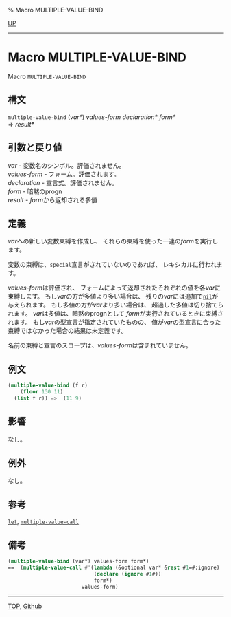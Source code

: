 % Macro MULTIPLE-VALUE-BIND

[UP](5.3.html)  

---

# Macro **MULTIPLE-VALUE-BIND**


Macro `MULTIPLE-VALUE-BIND`


## 構文

`multiple-value-bind` (*var\**) *values-form* *declaration\** *form\**  
=> *result\**


## 引数と戻り値

*var* - 変数名のシンボル。評価されません。  
*values-form* - フォーム。評価されます。  
*declaration* - 宣言式。評価されません。  
*form* - 暗黙のprogn  
*result* - *form*から返却される多値


## 定義

*var*への新しい変数束縛を作成し、
それらの束縛を使った一連の*form*を実行します。

変数の束縛は、`special`宣言がされていないのであれば、
レキシカルに行われます。

*values-form*は評価され、
フォームによって返却されたそれぞれの値を各*var*に束縛します。
もし*var*の方が多値より多い場合は、
残りの*var*には追加で[`nil`](5.3.nil-variable.html)が与えられます。
もし多値の方が*var*より多い場合は、
超過した多値は切り捨てられます。
*var*は多値は、暗黙のprognとして
*form*が実行されているときに束縛されます。
もし*var*の型宣言が指定されていたものの、
値が*var*の型宣言に合った束縛ではなかった場合の結果は未定義です。

名前の束縛と宣言のスコープは、*values-form*は含まれていません。


## 例文

```lisp
(multiple-value-bind (f r)
    (floor 130 11)
  (list f r)) =>  (11 9)
```


## 影響

なし。


## 例外

なし。


## 参考

[`let`](5.3.let.html),
[`multiple-value-call`](5.3.multiple-value-call.html)


## 備考

```lisp
(multiple-value-bind (var*) values-form form*)
==  (multiple-value-call #'(lambda (&optional var* &rest #1=#:ignore)
                            (declare (ignore #1#))
                            form*)
                        values-form)
```


---
[TOP](index.html),  [Github](https://github.com/nptcl/npt-japanese)

